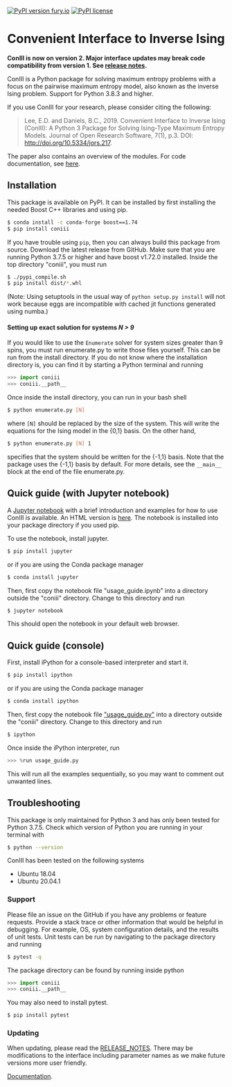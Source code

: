 [![PyPI version fury.io](https://badge.fury.io/py/coniii.svg)](https://pypi.python.org/pypi/coniii/) [![PyPI license](https://img.shields.io/pypi/l/coniii.svg)](https://pypi.python.org/pypi/coniii/)

# Convenient Interface to Inverse Ising

**ConIII is now on version 2. Major interface updates may break code compatibility from
version 1.  See [release
notes](https://github.com/eltrompetero/coniii/blob/py3/RELEASE_NOTES "release notes").**

ConIII is a Python package for solving maximum entropy problems with a focus on the
pairwise maximum entropy model, also known as the inverse Ising problem. Support for
Python 3.8.3 and higher.

If you use ConIII for your research, please consider citing the following:
> Lee, E.D. and Daniels, B.C., 2019. Convenient Interface to Inverse Ising (ConIII): A
> Python 3 Package for Solving Ising-Type Maximum Entropy Models. Journal of Open Research
> Software, 7(1), p.3. DOI: http://doi.org/10.5334/jors.217.

The paper also contains an overview of the modules. For code documentation, see
[here](https://eddielee.co/coniii/index.html "Documentation").

## Installation

This package is available on PyPI. It can be installed by first installing the needed
Boost C++ libraries and using pip.
```bash
$ conda install -c conda-forge boost==1.74
$ pip install coniii
```
If you have trouble using `pip`, then you can always build this package from
source.  Download the latest release from GitHub. Make sure that you are running Python
3.7.5 or higher and have boost v1.72.0 installed. Inside the top directory "coniii", you
must run 
```bash
$ ./pypi_compile.sh
$ pip install dist/*.whl
```
(Note: Using setuptools in the usual way of `python
setup.py install` will not work because eggs are incompatible with cached jit functions
generated using numba.)

#### Setting up exact solution for systems *N > 9*
If you would like to use the `Enumerate` solver for system sizes greater than 9 spins, you
must run enumerate.py to write those files yourself. This can be run from the install
directory.  If you do not know where the installation directory is, you can find it by
starting a Python terminal and running
```python
>>> import coniii
>>> coniii.__path__
```

Once inside the install directory, you can run in your bash shell
```bash
$ python enumerate.py [N]
```

where `[N]` should be replaced by the size of the system. This will write the equations
for the Ising model in the {0,1} basis. On the other hand,

```bash
$ python enumerate.py [N] 1
```

specifies that the system should be written for the {-1,1} basis. Note that the package
uses the {-1,1} basis by default. For more details, see the `__main__` block at the end of
the file enumerate.py.

## Quick guide (with Jupyter notebook)

A [Jupyter
notebook](https://github.com/eltrompetero/coniii/blob/py3/ipynb/usage_guide.ipynb) with a
brief introduction and examples for how to use ConIII is available. An HTML version is
[here](https://github.com/eltrompetero/coniii/blob/py3/ipynb/usage_guide.html). The
notebook is installed into your package directory if you used pip.

To use the notebook, install jupyter. 
```bash
$ pip install jupyter
```
or if you are using the Conda package manager
```bash
$ conda install jupyter
```

Then, first copy the notebook file "usage_guide.ipynb" into a directory outside the
"coniii" directory.  Change to this directory and run
```bash
$ jupyter notebook
```

This should open the notebook in your default web browser.

## Quick guide (console)

First, install iPython for a console-based interpreter and start it.
```bash
$ pip install ipython
```
or if you are using the Conda package manager
```bash
$ conda install ipython
```

Then, first copy the notebook file
["usage_guide.py"](https://github.com/eltrompetero/coniii/blob/py3/ipynb/usage_guide.py)
into a directory outside the "coniii" directory.  Change to this directory and run
```bash
$ ipython
```

Once inside the iPython interpreter, run
```python
>>> %run usage_guide.py
```
This will run all the examples sequentially, so you may want to comment out unwanted lines.

## Troubleshooting

This package is only maintained for Python 3 and has only been tested for Python
3.7.5. Check which version of Python you are running in your terminal with 
```bash
$ python --version
```

ConIII has been tested on the following systems
* Ubuntu 18.04
* Ubuntu 20.04.1

### Support

Please file an issue on the GitHub if you have any problems or feature requests. Provide a
stack trace or other information that would be helpful in debugging. For example, OS,
system configuration details, and the results of unit tests. Unit tests can be run by
navigating to the package directory and running

```bash
$ pytest -q
```

The package directory can be found by running inside python
```python
>>> import coniii
>>> coniii.__path__
```

You may also need to install pytest.
```bash
$ pip install pytest
```

### Updating

When updating, please read the [RELEASE_NOTES](https://github.com/eltrompetero/coniii/blob/py3/RELEASE_NOTES). There may
be modifications to the interface including parameter names as we make future versions
more user friendly.

[Documentation](https://eddielee.co/coniii/index.html "Documentation").
